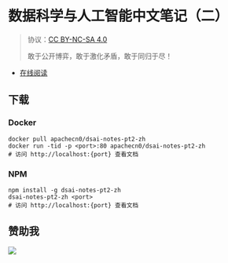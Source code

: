 <!--
    需要填充的占位符：
    
    README.md
    
        数据科学与人工智能中文笔记（二）：文档中文名
        {nameEn}：文档英文名
        {urlEn}：文档原始链接
        dsaint2：域名前缀
        飞龙：负责人名称
        wizardforcel：负责人 Github 用户名
        562826179：负责人 QQ
        dsai-notes-pt2-zh：ApacheCN 的 Github 仓库名称
        dsai-notes-pt2-zh：DockerHub 仓库名称
        dsai-notes-pt2-zh：PYPI 包名称
        dsai-notes-pt2-zh：NPM 包名称
    
    CNAME
    
        dsaint2：域名前缀

    index.html
    
        数据科学与人工智能中文笔记（二）：文档中文名
        #1E90FF：显示颜色
        dsai-notes-pt2-zh：ApacheCN 的 Github 仓库名称

    asset/docsify-flygon-footer.js
    
        dsai-notes-pt2-zh：ApacheCN 的 Github 仓库名称
-->

# 数据科学与人工智能中文笔记（二）

> 协议：[CC BY-NC-SA 4.0](http://creativecommons.org/licenses/by-nc-sa/4.0/)
> 
> 敢于公开博弈，敢于激化矛盾，敢于同归于尽！

* [在线阅读](https://dsaint2.flygon.net)

## 下载

### Docker

```
docker pull apachecn0/dsai-notes-pt2-zh
docker run -tid -p <port>:80 apachecn0/dsai-notes-pt2-zh
# 访问 http://localhost:{port} 查看文档
```

### NPM

```
npm install -g dsai-notes-pt2-zh
dsai-notes-pt2-zh <port>
# 访问 http://localhost:{port} 查看文档
```

## 赞助我

![](https://img-blog.csdnimg.cn/20200112005920729.png)
